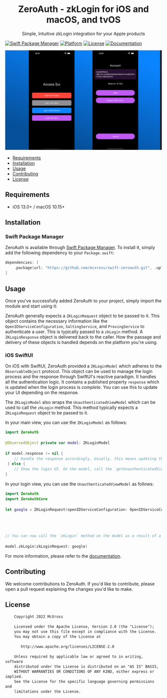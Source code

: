 <h1 align="center">ZeroAuth - zkLogin for iOS and macOS, and tvOS</h1>

<p align="center">Simple, Intuitive zkLogin integration for your Apple products</p>


[![Swift Package Manager](https://img.shields.io/badge/Swift_Package_Manager-compatible-brightgreen.svg)](https://swift.org/package-manager/)
[![Platform](https://img.shields.io/badge/platform-iOS%20%7C%20macOS%20%7C%20tvOS-lightgrey)](https://developer.apple.com/ios/)
[![License](https://img.shields.io/badge/license-Apache%202.0-blue.svg)](LICENSE)
[![Documentation](https://img.shields.io/badge/documentation-100%25-brightgreen)](https://zeroauth.dev)

<img src="asset/swift-zeroauth-banner.png">

- [Requirements](#requirements)
- [Installation](#installation)
- [Usage](#usage)
- [Contributing](#contributing)
- [License](#license)


## Requirements

- iOS 13.0+ / macOS 10.15+

## Installation

### Swift Package Manager

ZeroAuth is available through [Swift Package Manager](https://swift.org/package-manager/). To install it, simply add the 
following dependency to your `Package.swift`:

```swift
dependencies: [
    .package(url: "https://github.com/mcxross/swift-zeroauth.git", .upToNextMajor(from: "0.1.1-beta"))
]
```

## Usage

Once you've successfully added ZeroAuth to your project, simply import the module and start using it:

ZeroAuth generally expects a `ZKLoginRequest` object to be passed to it. This object contains the necessary information 
like the `OpenIDServiceConfiguration`, `SaltingService`, and `ProvingService` to authenticate a user. This is typically 
passed to a `zkLogin` method. A `ZKLoginResponse` object is delivered back to the caller. How the passage and delivery
of these objects is handled depends on the platform you're using.

### iOS SwiftUI

On iOS with SwiftUI, ZeroAuth provided a `ZKLoginModel` which adheres to the `ObservableObject` protocol. This object can
be used to manage the login process and the response through SwiftUI's reactive paradigm. It handles all the authentication
logic. It contains a published property `response` which is updated when the login process is _complete_. You can use this
to update your UI depending on the response.

The `ZKLoginModel` also wraps the `UnauthenticatedViewModel` which can be used to call the `zkLogin` method. This method
typically expects a `ZKLoginRequest` object to be passed to it.

In your main view, you can use the `ZKLoginModel` as follows:

```swift
import ZeroAuth

@ObservedObject private var model: ZKLoginModel

if model.response != nil {
    // Handle the response accordingly. Usually, this means updating the UI to reflect the user's authentication status
 } else {
    // Show the login UI. On the model, call the `getUnauthenticatedViewModel` method to get the UnauthenticatedViewModel
}

```

In your login view, you can use the `UnauthenticatedViewModel` as follows:

```swift
import ZeroAuth
import ZeroAuthCore

let google = ZKLoginRequest(openIDServiceConfiguration: OpenIDServiceConfiguration(provider: Google(), 
                                                                                   clientId: "<YOUR-CLIENT-ID>",
                                                                                   redirectUri: "<YOUR-REDIRECT-URI>"),
                                                                                   saltingService: DefaultSaltingService())

// You can now call the `zkLogin` method on the model as a result of a user action or whatever triggers the login process

model.zkLogin(zkLoginRequest: google)

```

For more information, please refer to the [documentation](https://zeroauth.dev).

## Contributing

We welcome contributions to ZeroAuth. If you'd like to contribute, please open a pull request explaining the changes you'd like to make.

## License

```text
    Copyright 2022 McXross

    Licensed under the Apache License, Version 2.0 (the "License");
    you may not use this file except in compliance with the License.
    You may obtain a copy of the License at

       http://www.apache.org/licenses/LICENSE-2.0

    Unless required by applicable law or agreed to in writing, software
    distributed under the License is distributed on an "AS IS" BASIS,
    WITHOUT WARRANTIES OR CONDITIONS OF ANY KIND, either express or implied.
    See the License for the specific language governing permissions and
    limitations under the License.
```

